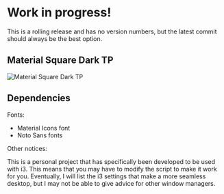 Work in progress!
===

This is a rolling release and has no version
numbers, but the latest commit should always
be the best option.

Material Square Dark TP
---

![Material Square Dark TP](https://raw.githubusercontent.com/joshua-kent/material-square-polybar/media/dark-tp-edit.png)


Dependencies
---

Fonts:

* Material Icons font
* Noto Sans fonts

Other notices:

This is a personal project that has specifically been developed to be used with i3. This means that you may have to modify the script to make it work for you. Eventually, I will list the i3 settings that make a more seamless desktop, but I may not be able to give advice for other window managers.
